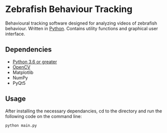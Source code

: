 # Zebrafish Behaviour Tracking
Behavioural tracking software designed for analyzing videos of zebrafish behaviour. Written in [Python](https://www.python.org/). Contains utility functions and graphical user interface.

## Dependencies
* [Python 3.6 or greater](https://www.python.org/downloads/release/python-361/) 
* [OpenCV](https://opencv.org/)
* Matplotlib
* NumPy
* PyQt5

## Usage
After installing the necessary dependancies, cd to the directory and run the following code on the command line:

```
python main.py
```
